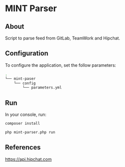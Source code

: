 # MINT Parser
## About
Script to parse feed from GitLab, TeamWork and Hipchat.

## Configuration
To configure the application, set the follow parameters:
```bash
.
└── mint-paser
    └── config
        └── parameters.yml
```

## Run
In your console, run:

```bash
composer install
```

```bash
php mint-parser.php run
```

## References

https://api.hipchat.com
